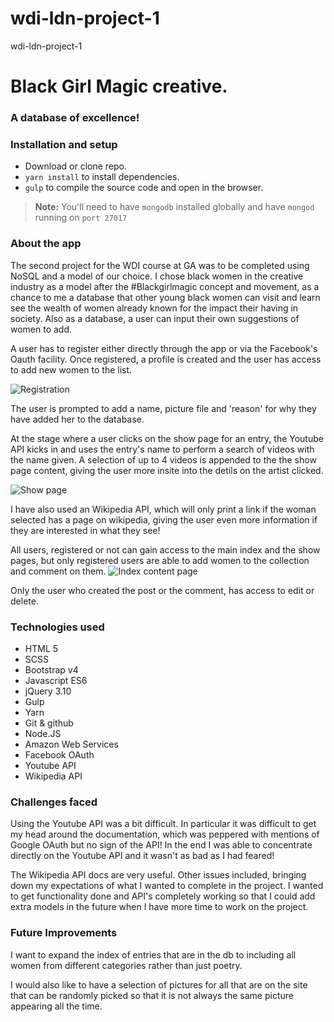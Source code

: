 # wdi-ldn-project-1
wdi-ldn-project-1


# Black Girl Magic creative.
### A database of excellence!


### Installation and setup
* Download or clone repo.
* ``` yarn install ``` to install dependencies.
* ``` gulp ``` to compile the source code and open in the browser.

> **Note:** You'll need to have ```mongodb``` installed globally and have ```mongod``` running on ```port 27017 ```

### About the app
The second project for the WDI course at GA was to be completed using NoSQL and a model of our choice. I chose black women in the creative industry as a model after the \#Blackgirlmagic concept and movement, as a chance to me a database that other young black women can visit and learn see the wealth of women already known for the impact their having in society. Also as a database, a user can input their own suggestions of women to add.

A user has to register either directly through the app or via the Facebook's Oauth facility. Once registered, a profile is created and the user has access to add new women to the list. 

![Registration](http://i.imgur.com/Wxat3Ay.png)

The user is prompted to add a name, picture file and 'reason' for why they have added her to the database. 

At the stage where a user clicks on the show page for an entry, the Youtube API kicks in and uses the entry's name to perform a search of videos with the name given. A selection of up to 4 videos is appended to the the show page content, giving the user more insite into the detils on the artist clicked.

![Show page](http://i.imgur.com/cbUB8hv.png)

I have also used an Wikipedia API, which will only print a link if the woman selected has a page on wikipedia, giving the user even more information if they are interested in what they see!

All users, registered or not can gain access to the main index and the show pages, but only registered users are able to add women to the collection and comment on them.
![Index content page](http://i.imgur.com/CpO5zsZ.png)

Only the user who created the post or the comment, has access to edit or delete. 


### Technologies used
* HTML 5
* SCSS
* Bootstrap v4
* Javascript ES6
* jQuery 3.10
* Gulp
* Yarn
* Git & github
* Node.JS
* Amazon Web Services
* Facebook OAuth
* Youtube API
* Wikipedia API


### Challenges faced

Using the Youtube API was a bit difficult. In particular it was difficult to get my head around the documentation, which was peppered with mentions of Google OAuth but no sign of the API! In the end I was able to concentrate directly on the Youtube API and it wasn't as bad as I had feared!

The Wikipedia API docs are very useful. Other issues included, bringing down my expectations of what I wanted to complete in the project. I wanted to get functionality done and API's completely working so that I could add extra models in the future when I have more time to work on the project.

### Future Improvements

I want to expand the index of entries that are in the db to including all women from different categories rather than just poetry.

I would also like to have a selection of pictures for all that are on the site that can be randomly picked so that it is not always the same picture appearing all the time. 
